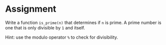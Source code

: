 # Assignment

Write a function `is_prime(n)` that determines if `n` is prime.
A prime number is one that is only divisible by `1` and itself.

Hint: use the modulo operator `%` to check for divisibility.
